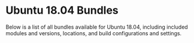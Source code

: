 # Ubuntu 18.04 Bundles

Below is a list of all bundles available for Ubuntu 18.04, including included modules and versions, locations, and build configurations and settings.

